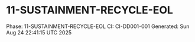 # 11-SUSTAINMENT-RECYCLE-EOL
Phase: 11-SUSTAINMENT-RECYCLE-EOL
CI: CI-DD001-001
Generated: Sun Aug 24 22:41:15 UTC 2025
